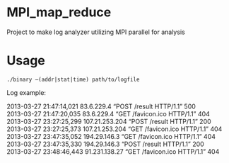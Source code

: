 # MPI_map_reduce
Project to make log analyzer utilizing MPI parallel for analysis

# Usage
```
./binary –(addr|stat|time) path/to/logfile
```

Log example:

2013-03-27 21:47:14,021 83.6.229.4 “POST /result HTTP/1.1” 500  
2013-03-27 21:47:20,035 83.6.229.4 “GET /favicon.ico HTTP/1.1” 404  
2013-03-27 23:27:25,299 107.21.253.204 “POST /result HTTP/1.1” 200  
2013-03-27 23:27:25,373 107.21.253.204 “GET /favicon.ico HTTP/1.1” 404  
2013-03-27 23:47:35,052 194.29.146.3 “GET /favicon.ico HTTP/1.1” 404  
2013-03-27 23:47:35,330 194.29.146.3 “POST /result HTTP/1.1” 200  
2013-03-27 23:48:46,443 91.231.138.27 “GET /favicon.ico HTTP/1.1” 404  
